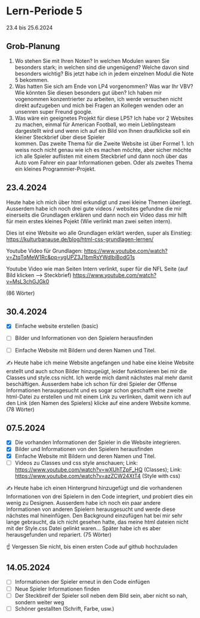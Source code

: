 # Lern-Periode 5
23.4 bis 25.6.2024

## Grob-Planung
1. Wo stehen Sie mit Ihren Noten? In welchen Modulen waren Sie besonders stark; in welchen sind die ungenügend? Welche davon sind besonders wichtig?
   Bis jetzt habe ich in jedem einzelnen Modul die Note 5 bekommen.
2. Was hatten Sie sich am Ende von LP4 vorgenommen? Was war Ihr VBV? Wie könnten Sie diesen besonders gut üben?
   Ich haben mir vogenommen konzentrierter zu arbeiten, ich werde versuchen nicht direkt aufzugeben und mich bei Fragen an Kollegen wenden oder an unsenren super Freund google.
3. Was wäre ein geeignetes Projekt für diese LP5?
   Ich habe vor 2 Websites zu machen, einmal für American Football, wo mein Lieblingsteam dargestellt wird und wenn ich auf ein Bild von Ihnen draufklicke soll ein kleiner Steckbrief über diese Spieler       
   kommen. Das zweite Thema für die Zweite Website ist über Formel 1. Ich weiss noch nicht genau wie ich es machen möchte, aber sicher möchte ich alle Spieler auflisten mit einem Steckbrief und dann noch über 
   das Auto vom Fahrer ein paar Informationen geben. Oder als zweites Thema ein kleines Programmier-Projekt.

## 23.4.2024
Heute habe ich mich über html erkundigt und zwei kleine Themen überlegt. Ausserdem habe ich noch drei gute videos / websites gefundne die mir einerseits die Grundlagen erklären und dann noch ein Video dass mir hilft für mein erstes kleines Pojekt (Wie verlinkt man zwei seiten intern). 

Dies ist eine Website wo alle Grundlagen erklärt werden, super als Einstieg:
https://kulturbanause.de/blog/html-css-grundlagen-lernen/

Youtube Video für Grundlagen:
https://www.youtube.com/watch?v=ZtqTqMeW1Rc&pp=ygUPZ3J1bmRsYWdlbiBodG1s

Youtube Video wie man Seiten Intern verlinkt, super für die NFL Seite (auf Bild klicken --> Steckbrief)
https://www.youtube.com/watch?v=MsL3chGJGk0

(86 Wörter)

## 30.4.2024
- [X] Einfache website erstellen (basic)
- [ ] Bilder und Informationen von den Spielern herausfinden
- [ ] Einfache Website mit Bildern und deren Namen und Titel.


✍️ Heute habe ich meine Website angefangen und habe eine kleine Website erstellt und auch schon Bilder hinzugeügt, leider funktionieren bei mir die Classes und style.css nicht. Ich werde mich damit nächstes mal mehr damit beschäftigen. Ausserdem habe ich schon für drei Spieler der Offense Informationen herausgesucht und es sogar schon geschafft eine zweite html-Datei zu erstellen und mit einem Link zu verlinken, damit wenn ich auf den Link (den Namen des Spielers) klicke auf eine andere Website komme. (78 Wörter)

## 07.5.2024
- [X] Die vorhanden Informationen der Spieler in die Website integrieren.
- [X] Bilder und Informationen von den Spielern herausfinden
- [X] Einfache Website mit Bildern und deren Namen und Titel.
- [ ] Videos zu Classes und css style anschauen; Link: https://www.youtube.com/watch?v=wXUhTZpF_HQ (Classes); Link: https://www.youtube.com/watch?v=azZCW24XtT4 (Style with css)

✍️ Heute habe ich einen Hintergrund hinzugefügt und die vorhandenen Informationen von drei Spielern in den Code integriert, und probiert dies ein wenig zu Designen. Ausserdem habe ich noch ein paar andere Informationen von anderen Spielern herausgesucht und werde diese nächstes mal hineinfügen. Den Background einzufügen hat bei mir sehr lange gebraucht, da ich nicht gesehen hatte, das meine html dateien nicht mit der Style.css Datei gelinkt waren... Später habe ich es aber herausgefunden und repariert. (75 Wörter)

☝️ Vergessen Sie nicht, bis einen ersten Code auf github hochzuladen

## 14.05.2024
- [ ] Informationen der Spieler erneut in den Code einfügen
- [ ] Neue Spieler Informationen finden
- [ ] Der Steckbreif der Spieler soll neben dem Bild sein, aber nicht so nah, sondern weiter weg
- [ ] Schöner gestallten (Schrift, Farbe, usw.)
